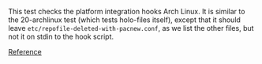 This test checks the platform integration hooks Arch Linux.  It is
similar to the 20-archlinux test (which tests holo-files itself),
except that it should leave `etc/repofile-deleted-with-pacnew.conf`,
as we list the other files, but not it on stdin to the hook script.

[Reference](https://www.archlinux.org/pacman/alpm-hooks.5.html)
